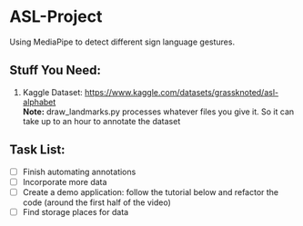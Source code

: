 # ASL-Project
 Using MediaPipe to detect different sign language gestures.

## Stuff You Need:
 1. Kaggle Dataset: https://www.kaggle.com/datasets/grassknoted/asl-alphabet  
 **Note:** draw_landmarks.py processes whatever files you give it. So it can take up to an hour to annotate the dataset
 
## Task List:
- [ ] Finish automating annotations
- [ ] Incorporate more data
- [ ] Create a demo application: follow the tutorial below  and refactor the code (around the first half of the video)
- [ ] Find storage places for data
